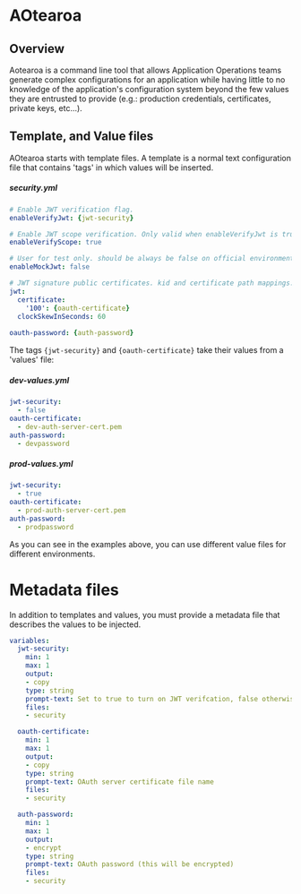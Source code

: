 # AOtearoa
## Overview
Aotearoa is a command line tool that allows Application Operations teams generate complex configurations for an application while having little to no knowledge of the application's configuration system beyond the few values they are entrusted to provide (e.g.: production credentials, certificates, private keys, etc...).

## Template, and Value files
AOtearoa starts with template files. A template is a normal text configuration file that contains 'tags' in which values will be inserted.

##### security.yml
```yaml
# Enable JWT verification flag.
enableVerifyJwt: {jwt-security}

# Enable JWT scope verification. Only valid when enableVerifyJwt is true.
enableVerifyScope: true

# User for test only. should be always be false on official environment.
enableMockJwt: false

# JWT signature public certificates. kid and certificate path mappings.
jwt:
  certificate:
    '100': {oauth-certificate}
  clockSkewInSeconds: 60
  
oauth-password: {auth-password}
```

The tags `{jwt-security}` and `{oauth-certificate}` take their values from a 'values' file:

##### dev-values.yml
```yaml
jwt-security:
  - false
oauth-certificate:
  - dev-auth-server-cert.pem
auth-password:
  - devpassword
```

##### prod-values.yml
```yaml
jwt-security:
  - true
oauth-certificate:
  - prod-auth-server-cert.pem
auth-password:
  - prodpassword  
```

As you can see in the examples above, you can use different value files for different environments. 

# Metadata files
In addition to templates and values, you must provide a metadata file that describes the values to be injected.

```yaml
variables:
  jwt-security:
    min: 1
    max: 1
    output:
    - copy
    type: string
    prompt-text: Set to true to turn on JWT verifcation, false otherwise
    files:
    - security

  oauth-certificate:
    min: 1
    max: 1
    output:
    - copy
    type: string
    prompt-text: OAuth server certificate file name
    files:
    - security

  auth-password:
    min: 1
    max: 1
    output:
    - encrypt
    type: string
    prompt-text: OAuth password (this will be encrypted)
    files:
    - security
```
